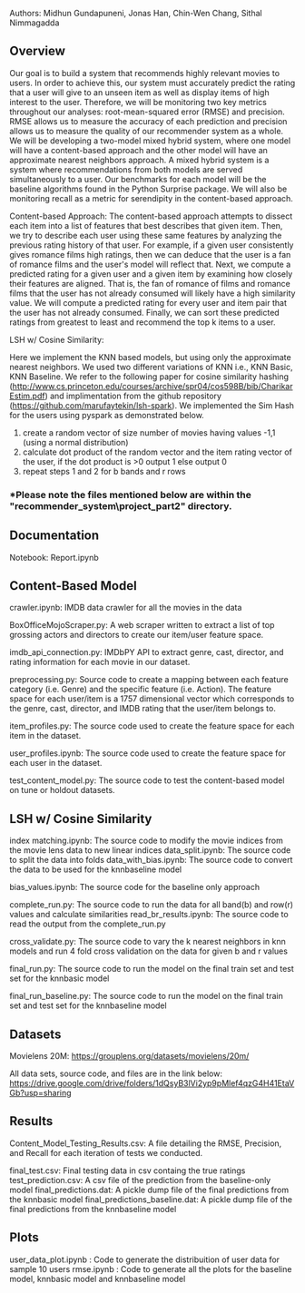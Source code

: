 Authors: Midhun Gundapuneni, Jonas Han, Chin-Wen Chang, Sithal Nimmagadda

Overview
--------

Our goal is to build a system that recommends highly relevant movies to users.
In order to achieve this, our system must accurately predict the rating that a user will give to an unseen item
as well as display items of high interest to the user.
Therefore, we will be monitoring two key metrics throughout our analyses: root-mean-squared error (RMSE) and precision.
RMSE allows us to measure the accuracy of each prediction and precision allows us to measure
the quality of our recommender system as a whole.
We will be developing a two-model mixed hybrid system, where one model will have a content-based approach and the other
model will have an approximate nearest neighbors approach.
A mixed hybrid system is a system where recommendations from both models are served simultaneously to a user.
Our benchmarks for each model will be the baseline algorithms found in the Python Surprise package.
We will also be monitoring recall as a metric for serendipity in the content-based approach.

Content-based Approach:
The content-based approach attempts to dissect each item into a list of features that best describes that given item.
Then, we try to describe each user using these same features by analyzing the previous rating history of that user.
For example, if a given user consistently gives romance films high ratings, then we can deduce that the user is
a fan of romance films and the user's model will reflect that.
Next, we compute a predicted rating for a given user and a given item by examining how closely their features
are aligned. That is, the fan of romance of films and  romance films that the user has not already consumed will
likely have a high similarity value.
We will compute a predicted rating for every user and item pair that the user has not already consumed.
Finally, we can sort these predicted ratings from greatest to least and recommend the top k items to a user.


LSH w/ Cosine Similarity:

Here we implement the KNN based models, but using only the approximate nearest neighbors.
We used two different variations of KNN i.e., KNN Basic, KNN Baseline. We refer to the following paper for cosine similarity hashing
(http://www.cs.princeton.edu/courses/archive/spr04/cos598B/bib/CharikarEstim.pdf) and
implimentation from the github repository (https://github.com/marufaytekin/lsh-spark).
We implemented the Sim Hash for the users using pyspark as demonstrated below.
1) create a random vector of size number of movies having values -1,1 (using a normal distribution)
2) calculate dot product of the random vector and the item rating vector of the user, if the dot product is >0 output 1 else output 0
3) repeat steps 1 and 2 for b bands and r rows


### ***Please note the files mentioned below are within the "recommender_system\project_part2" directory.**

Documentation
-------------
Notebook: Report.ipynb

Content-Based Model
-------------------

crawler.ipynb: IMDB data crawler for all the movies in the data

BoxOfficeMojoScraper.py: A web scraper written to extract a list of top grossing actors and directors to create our item/user feature space.

imdb_api_connection.py: IMDbPY API to extract genre, cast, director, and rating information for each movie in our dataset.

preprocessing.py: Source code to create a mapping between each feature category (i.e. Genre) and the specific feature (i.e. Action).
The feature space for each user/item is a 1757 dimensional vector which corresponds to the genre, cast, director, and IMDB rating that the user/item belongs to.

item_profiles.py: The source code used to create the feature space for each item in the dataset.

user_profiles.ipynb: The source code used to create the feature space for each user in the dataset.

test_content_model.py: The source code to test the content-based model on tune or holdout datasets.


LSH w/ Cosine Similarity
------------------------

index matching.ipynb: The source code to modify the movie indices from the movie lens data to new linear indices
data_split.ipynb: The source code to split the data into folds
data_with_bias.ipynb: The source code to convert the data to be used for the knnbaseline model

bias_values.ipynb: The source code for the baseline only approach

complete_run.py: The source code to run the data for all band(b) and row(r) values and calculate similarities
read_br_results.ipynb: The source code to read the output from the complete_run.py

cross_validate.py: The source code to vary the k nearest neighbors in knn models and run 4 fold cross validation on the data for given b and r values

final_run.py: The source code to run the model on the final train set and test set for the knnbasic model

final_run_baseline.py: The source code to run the model on the final train set and test set for the knnbaseline model

Datasets
--------

Movielens 20M: https://grouplens.org/datasets/movielens/20m/

All data sets, source code, and files are in the link below:
https://drive.google.com/drive/folders/1dQsyB3lVi2yp9pMlef4qzG4H41EtaVGb?usp=sharing


Results
-------

Content_Model_Testing_Results.csv: A file detailing the RMSE, Precision, and Recall for each iteration of tests we conducted.

final_test.csv: Final testing data in csv containg the true ratings
test_prediction.csv: A csv file of the prediction from the baseline-only model
final_predictions.dat: A pickle dump file of the final predictions from the knnbasic model
final_predictions_baseline.dat: A pickle dump file of the final predictions from the knnbaseline model

Plots
-----

user_data_plot.ipynb : Code to generate the distribuition of user data for sample 10 users
rmse.ipynb : Code to generate all the plots for the baseline model, knnbasic model and knnbaseline model
